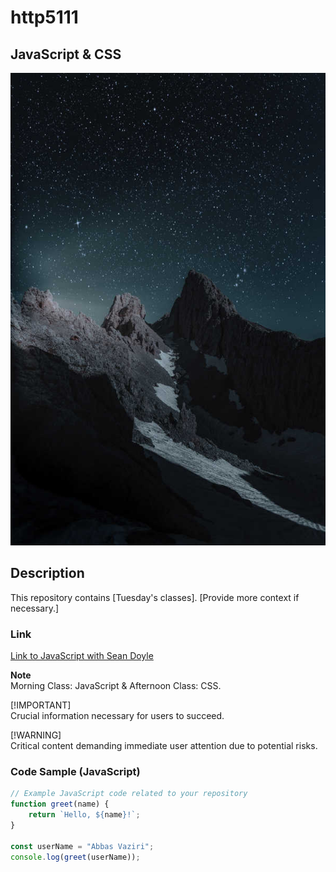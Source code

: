 # http5111

## JavaScript & CSS

![Web Development1](_readme/Web-Development1.jpg )


## Description
This repository contains [Tuesday's classes]. [Provide more context if necessary.]

### Link
[Link to JavaScript with Sean Doyle](https://seandoyle.dev/)

**Note**  
Morning Class: JavaScript & Afternoon Class: CSS.

[!IMPORTANT]  
Crucial information necessary for users to succeed.

[!WARNING]  
Critical content demanding immediate user attention due to potential risks.


### Code Sample (JavaScript)
```javascript
// Example JavaScript code related to your repository
function greet(name) {
    return `Hello, ${name}!`;
}

const userName = "Abbas Vaziri";
console.log(greet(userName));
